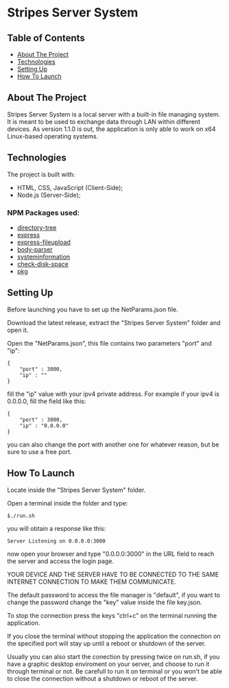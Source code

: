 # Stripes Server System

## Table of Contents

* [About The Project](#about-the-project)
* [Technologies](#technologies)
* [Setting Up](#setting-up)
* [How To Launch](#how-to-launch)

## About The Project

Stripes Server System is a local server with a built-in file managing system.
It is meant to be used to exchange data through LAN within different devices.
As version 1.1.0 is out, the application is only able to work on x64 Linux-based operating systems.


## Technologies

The project is built with:

* HTML, CSS, JavaScript (Client-Side);
* Node.js (Server-Side);

### NPM Packages used:

* [directory-tree](https://www.npmjs.com/package/directory-tree)
* [express](https://www.npmjs.com/package/express)
* [express-fileupload](https://www.npmjs.com/package/express-fileupload)
* [body-parser](https://www.npmjs.com/package/body-parser)
* [systeminformation](https://www.npmjs.com/package/systeminformation)
* [check-disk-space](https://www.npmjs.com/package/check-disk-space)
* [pkg](https://www.npmjs.com/package/pkg)

## Setting Up

Before launching you have to set up the NetParams.json file.

Download the latest release, extract the "Stripes Server System" folder and open it.

Open the "NetParams.json", this file contains two parameters "port" and "ip":

```
{
    "port" : 3000,
    "ip" : ""
}
```

fill the "ip" value with your ipv4 private address.
For example if your ipv4 is 0.0.0.0, fill the field like this:

```
{
    "port" : 3000,
    "ip" : "0.0.0.0"
}
```

you can also change the port with another one for whatever reason, but be sure to use a free port.

## How To Launch

Locate inside the "Stripes Server System" folder.

Open a terminal inside the folder and type:

```
$./run.sh
```   

you will obtain a response like this:

```
Server Listening on 0.0.0.0:3000
```
now open your browser and type "0.0.0.0:3000" in the URL field to reach the server and access the login page.

YOUR DEVICE AND THE SERVER HAVE TO BE CONNECTED TO THE SAME INTERNET CONNECTION TO MAKE THEM COMMUNICATE.

The default password to access the file manager is "default", if you want to change the password change the "key" value inside the file key.json.

To stop the connection press the keys "ctrl+c" on the terminal running the application.

If you close the terminal without stopping the application the connection on the specified port will stay up until a reboot or shutdown of the server.

Usually you can also start the conection by pressing twice on run.sh, if you have a graphic desktop enviroment on your server, and choose to run it through terminal or not. Be carefull to run it on terminal or you won't be able to close the connection without a shutdown or reboot of the server. 
